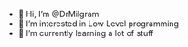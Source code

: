 - 👋 Hi, I’m @DrMilgram
- 👀 I’m interested in Low Level programming
- 🌱 I’m currently learning a lot of stuff

<!---
DrMilgram/DrMilgram is a ✨ special ✨ repository because its `README.md` (this file) appears on your GitHub profile.
You can click the Preview link to take a look at your changes.
--->
